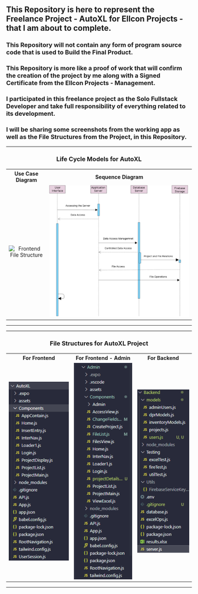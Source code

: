## This Repository is here to represent the Freelance Project - AutoXL for Ellcon Projects - that I am about to complete.

### This Repository will not contain any form of program source code that is used to Build the Final Product.

### This Repository is more like a proof of work that will confirm the creation of the project by me along with a Signed Certificate from the Ellcon Projects - Management.

### I participated in this freelance project as the Solo Fullstack Developer and take full responsibility of everything related to its development.

### I will be sharing some screenshots from the working app as well as the File Structures from the Project, in this Repository.

<hr>
<div align="center">
<h3 align="center">Life Cycle Models for AutoXL</h3>

<table>
<tr>
<th>Use Case Diagram</th><th>Sequence Diagram</th>
</tr>
<tr>
    <td>
        <div align="center">
            <img src="Diagrams/Use Case.svg" alt="Frontend File Structure"/>
        </div>
    </td>
    <td>
        <div align="center">
            <img src="Diagrams/Sequence.svg" alt="Admin File Structure"/>
        </div>
    </td>
</tr>
</table>
</div>
<hr>

<hr>
<div align="center">
<h3 align="center">File Structures for AutoXL Project</h3>

<table>
<tr>
<th>For Frontend</th><th>For Frontend - Admin</th><th>For Backend</th>
</tr>
<tr>
    <td>
        <div align="center">
            <img src="Screenshots/AutoXL Frontend File Structure.png" alt="Frontend File Structure"/>
        </div>
    </td>
    <td>
        <div align="center">
            <img src="Screenshots/AutoXL Admin Frontend File Structure.png" alt="Admin File Structure"/>
        </div>
    </td>
    <td>
        <div align="center">
            <img src="Screenshots/AutoXL Backend File Structure.png" alt="Backend File Structure"/>
        </div>
    </td>
</tr>
</table>
</div>
<hr>

